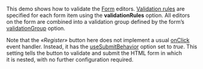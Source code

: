 ﻿This demo shows how to&nbsp;validate the [Form][0] editors. [Validation rules][1] are specified for each form item using the **validationRules** option. All editors on&nbsp;the form are combined into a&nbsp;validation group defined by&nbsp;the form&rsquo;s [validationGroup][2] option. 


Note that the _&laquo;Register&raquo;_ button here does not implement a&nbsp;usual [onClick][3] event handler. Instead, it&nbsp;has the [useSubmitBehavior][4] option set to _true_. This setting tells the button to&nbsp;validate and submit the HTML form in&nbsp;which it&nbsp;is&nbsp;nested, with no&nbsp;further configuration required.

[0]: https://js.devexpress.com/Documentation/ApiReference/UI_Widgets/dxForm/
[1]: https://js.devexpress.com/Documentation/ApiReference/UI_Widgets/dxValidator/Validation_Rules/
[2]: https://js.devexpress.com/Documentation/ApiReference/UI_Widgets/dxForm/Configuration/#validationGroup
[3]: https://js.devexpress.com/Documentation/ApiReference/UI_Widgets/dxButton/Configuration/#onClick
[4]: https://js.devexpress.com/Documentation/ApiReference/UI_Widgets/dxButton/Configuration/#useSubmitBehavior